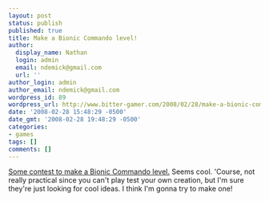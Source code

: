 ```yaml
---
layout: post
status: publish
published: true
title: Make a Bionic Commando level!
author:
  display_name: Nathan
  login: admin
  email: ndemick@gmail.com
  url: ''
author_login: admin
author_email: ndemick@gmail.com
wordpress_id: 89
wordpress_url: http://www.bitter-gamer.com/2008/02/28/make-a-bionic-commando-level/
date: '2008-02-28 15:48:29 -0500'
date_gmt: '2008-02-28 19:48:29 -0500'
categories:
- games
tags: []
comments: []
---
```

<p><a href="http://blog.capcom.com/archives/946" title="Some contest to make a Bionic Commando level">Some contest to make a Bionic Commando level.</a> Seems cool. 'Course, not really practical since you can't play test your own creation, but I'm sure they're just looking for cool ideas. I think I'm gonna try to make one!</p>
